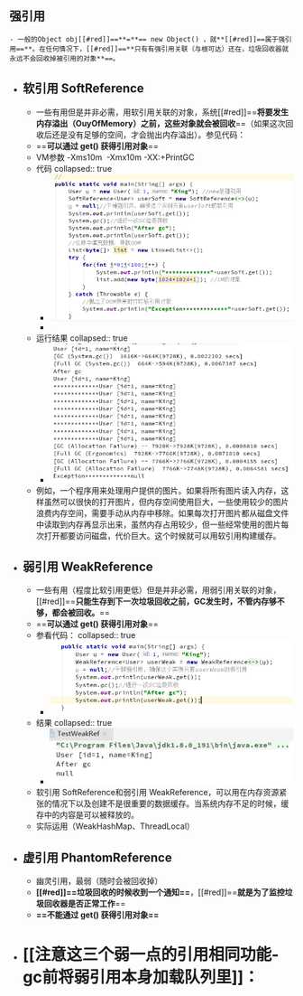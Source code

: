 ## **强引用**
	- 一般的Object obj[[#red]]==**=**== new Object() ，就**[[#red]]==属于强引用==**。在任何情况下，[[#red]]==**只有有强引用关联（与根可达）还在，垃圾回收器就永远不会回收掉被引用的对象**==。
- ## **软引用 SoftReference**
	- 一些有用但是并非必需，用软引用关联的对象，系统[[#red]]==**将要发生内存溢出（OuyOfMemory）之前，这些对象就会被回收**==（如果这次回收后还是没有足够的空间，才会抛出内存溢出）。参见代码：
	- ==**可以通过 get() 获得引⽤对象**==
	- VM参数 -Xms10m  -Xmx10m -XX:+PrintGC
	- 代码
	  collapsed:: true
		- ![image.png](../assets/image_1689496406779_0.png)
		-
	- 运行结果
	  collapsed:: true
		- ![image.png](../assets/image_1689496427392_0.png)
	- 例如，一个程序用来处理用户提供的图片。如果将所有图片读入内存，这样虽然可以很快的打开图片，但内存空间使用巨大，一些使用较少的图片浪费内存空间，需要手动从内存中移除。如果每次打开图片都从磁盘文件中读取到内存再显示出来，虽然内存占用较少，但一些经常使用的图片每次打开都要访问磁盘，代价巨大。这个时候就可以用软引用构建缓存。
- ## **弱引用 WeakReference**
	- 一些有用（程度比软引用更低）但是并非必需，用弱引用关联的对象，[[#red]]==**只能生存到下一次垃圾回收之前，GC发生时，不管内存够不够，都会被回收。**==
	- ==**可以通过 get() 获得引⽤对象**==
	- 参看代码：
	  collapsed:: true
		- ![image.png](../assets/image_1689496526155_0.png)
	- 结果
	  collapsed:: true
		- ![image.png](../assets/image_1689496535592_0.png)
	- 软引用 SoftReference和弱引用 WeakReference，可以用在内存资源紧张的情况下以及创建不是很重要的数据缓存。当系统内存不足的时候，缓存中的内容是可以被释放的。
	- 实际运用（WeakHashMap、ThreadLocal）
- ## **虚引用 PhantomReference**
	- 幽灵引用，最弱（随时会被回收掉）
	- **[[#red]]==垃圾回收的时候收到一个通知==**，[[#red]]==**就是为了监控垃圾回收器是否正常工作**==
	- **==不能通过 get() 获得引⽤对象==**
- # [[注意这三个弱一点的引用相同功能-gc前将弱引用本身加载队列里]]：